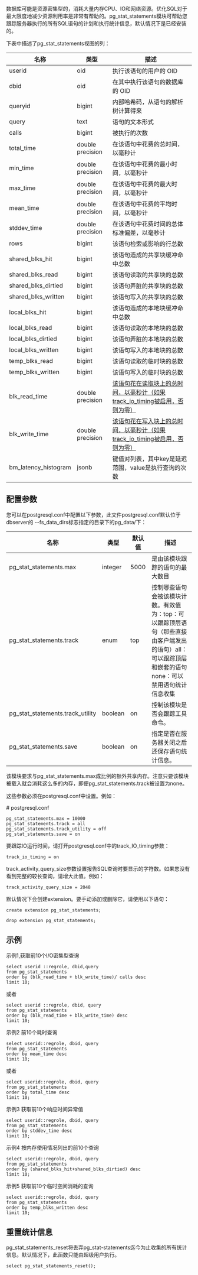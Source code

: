 数据库可能是资源密集型的，消耗大量内存CPU、IO和网络资源。优化SQL对于最大限度地减少资源利用率是非常有帮助的。pg_stat_statements模块可帮助您跟踪服务器执行的所有SQL语句的计划和执行统计信息，默认情况下是已经安装的。

下表中描述了pg_stat_statements视图的列：

| 名称                 | 类型             | 描述                                                         |
| -------------------- | ---------------- | ------------------------------------------------------------ |
| userid               | oid              | 执行该语句的用户的 OID                                       |
| dbid                 | oid              | 在其中执行该语句的数据库的 OID                               |
| queryid              | bigint           | 内部哈希码，从语句的解析树计算得来                           |
| query                | text             | 语句的文本形式                                               |
| calls                | bigint           | 被执行的次数                                                 |
| total_time           | double precision | 在该语句中花费的总时间，以毫秒计                             |
| min_time             | double precision | 在该语句中花费的最小时间，以毫秒计                           |
| max_time             | double precision | 在该语句中花费的最大时间，以毫秒计                           |
| mean_time            | double precision | 在该语句中花费的平均时间，以毫秒计                           |
| stddev_time          | double precision | 在该语句中花费时间的总体标准偏差，以毫秒计                   |
| rows                 | bigint           | 该语句检索或影响的行总数                                     |
| shared_blks_hit      | bigint           | 该语句造成的共享块缓冲命中总数                               |
| shared_blks_read     | bigint           | 该语句读取的共享块的总数                                     |
| shared_blks_dirtied  | bigint           | 该语句弄脏的共享块的总数                                     |
| shared_blks_written  | bigint           | 该语句写入的共享块的总数                                     |
| local_blks_hit       | bigint           | 该语句造成的本地块缓冲命中总数                               |
| local_blks_read      | bigint           | 该语句读取的本地块的总数                                     |
| local_blks_dirtied   | bigint           | 该语句弄脏的本地块的总数                                     |
| local_blks_written   | bigint           | 该语句写入的本地块的总数                                     |
| temp_blks_read       | bigint           | 该语句读取的临时块的总数                                     |
| temp_blks_written    | bigint           | 该语句写入的临时块的总数                                     |
| blk_read_time        | double precision | [该语句花在读取块上的总时间，以毫秒计（如果track_io_timing被启用，否则为零）](#GUC-TRACK-IO-TIMING) |
| blk_write_time       | double precision | [该语句花在写入块上的总时间，以毫秒计（如果track_io_timing被启用，否则为零）](#GUC-TRACK-IO-TIMING) |
| bm_latency_histogram | jsonb            | 键值对列表，其中key是延迟范围，value是执行查询的次数         |

## **配置参数**

您可以在postgresql.conf中配置以下参数，此文件postgresql.conf默认位于dbserver的 --fs_data_dirs标志指定的目录下的pg_data/下： 

| 名称                             | 类型    | 默认值 | 描述                                                         |
| -------------------------------- | ------- | ------ | ------------------------------------------------------------ |
| pg_stat_statements.max           | integer | 5000   | 是由该模块跟踪的语句的最大数目                               |
| pg_stat_statements.track         | enum    | top    | 控制哪些语句会被该模块计数。有效值为：top：可以跟踪顶层语句（那些直接由客户端发出的语句）all：可以跟踪顶层和嵌套的语句none：可以禁用语句统计信息收集 |
| pg_stat_statements.track_utility | boolean | on     | 控制该模块是否会跟踪工具命令。                               |
| pg_stat_statements.save          | boolean | on     | 指定是否在服务器关闭之后还保存语句统计信息。                 |

该模块要求与pg_stat_statements.max成比例的额外共享内存。注意只要该模块被载入就会消耗这么多的内存，即便pg_stat_statements.track被设置为none。

这些参数必须在postgresql.conf中设置。例如：

\# postgresql.conf

```
pg_stat_statements.max = 10000
pg_stat_statements.track = all
pg_stat_statements.track_utility = off
pg_stat_statements.save = on
```

要跟踪IO运行时间，请打开postgresql.conf中的track_IO_timing参数： 

```
track_io_timing = on
```

track_activity_query_size参数设置报告SQL查询时要显示的字符数。如果您没有看到完整的较长查询，请增大此值。例如：

```
track_activity_query_size = 2048 
```

默认情况下会创建extension。要手动添加或删除它，请使用以下语句：

```
create extension pg_stat_statements;
 
drop extension pg_stat_statements;
```

## **示例**

示例1,获取前10个I/O密集型查询 

```
select userid ::regrole, dbid,query 
from pg_stat_statements 
order by (blk_read_time + blk_write_time)/ calls desc 
limit 10;
```

或者

```
select userid ::regrole, dbid, query 
from pg_stat_statements 
order by (blk_read_time + blk_write_time) desc 
limit 10;
```

示例2 前10个耗时查询

```
select userid::regrole, dbid, query
from pg_stat_statements
order by mean_time desc
limit 10;
```

或者

```
select userid::regrole, dbid, query
from pg_stat_statements
order by total_time desc
limit 10;
```

示例3 获取前10个响应时间异常值

```
select userid::regrole, dbid, query
from pg_stat_statements
order by stddev_time desc
limit 10;
```

示例4 按内存使用情况列出的前10个查询 

```
select userid::regrole, dbid, query
from pg_stat_statements
order by (shared_blks_hit+shared_blks_dirtied) desc
limit 10;
```

示例5 获取前10个临时空间消耗的查询

```
select userid::regrole, dbid, query
from pg_stat_statements
order by temp_blks_written desc
limit 10;
```

## **重置统计信息**

pg_stat_statements_reset将丢弃pg_stat-statements迄今为止收集的所有统计信息。默认情况下，此函数只能由超级用户执行。 

```
select pg_stat_statements_reset();
```

